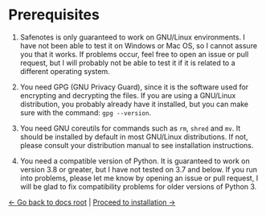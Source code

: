 # Prerequisites

1. Safenotes is only guaranteed to work on GNU/Linux environments. I have
not been able to test it on Windows or Mac OS, so I cannot assure you that
it works. If problems occur, feel free to open an issue or pull request, but
I will probably not be able to test it if it is related to a different
operating system.

2. You need GPG (GNU Privacy Guard), since it is the software used for encrypting
and decrypting the files. If you are using a GNU/Linux distribution, you probably
already have it installed, but you can make sure with the command: `gpg --version`.

3. You need GNU coreutils for commands such as `rm`, `shred` and `mv`. It should
be installed by default in most GNU/Linux distributions. If not, please consult
your distribution manual to see installation instructions.

4. You need a compatible version of Python. It is guaranteed to work on version 3.8
or greater, but I have not tested on 3.7 and below. If you run into problems, please
let me know by opening an issue or pull request, I will be glad to fix compatibility
problems for older versions of Python 3.

[<- Go back to docs root](README.md) | [Proceed to installation ->](INSTALLATION.md)
